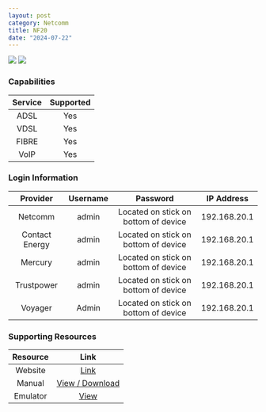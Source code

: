 ```yaml
---
layout: post
category: Netcomm
title: NF20
date: "2024-07-22"
---
```

<img src="https://www.mercury.co.nz/~/media/images/ask/NF20_front" class="modem_image">
<img src="https://www.mercury.co.nz/~/media/images/ask/NF20_back" class="modem_image">

### Capabilities

| Service | Supported |
| :-: | :-: |
| ADSL | Yes |
| VDSL | Yes |
| FIBRE | Yes |
| VoIP | Yes |

### Login Information

| Provider | Username | Password | IP Address |
| :-: | :-: | :-: | :-: |
| Netcomm | admin | Located on stick on bottom of device | 192.168.20.1 |
| Contact Energy | admin | Located on stick on bottom of device | 192.168.20.1 |
| Mercury | admin | Located on stick on bottom of device | 192.168.20.1 |
| Trustpower | admin | Located on stick on bottom of device | 192.168.20.1 |
| Voyager | Admin | Located on stick on bottom of device | 192.168.20.1 |

### Supporting Resources

| Resource | Link |
| :-: | :-: |
| Website | [Link](https://support.netcommwireless.com/products/NF20) |
| Manual | [View / Download](https://support.netcommwireless.com/api/Media/Document/1af1a0b0-0f33-4909-ae37-9b28113a7334?Product=NF20%20User%20Guide.pdf) |
| Emulator | [View](https://support.netcommwireless.com/emulators/NF20/NF20_Emulators/webs/index.html) |